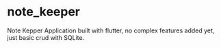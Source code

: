 # note_keeper

Note Kepper Application built with flutter, no complex features added yet,
just basic crud with SQLite.
